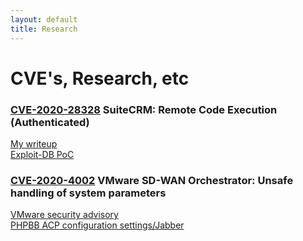 ```yaml
---
layout: default
title: Research
---
```

# CVE's, Research, etc
### [CVE-2020-28328](https://cve.mitre.org/cgi-bin/cvename.cgi?name=CVE-2020-28328) SuiteCRM: Remote Code Execution (Authenticated)
[My writeup](https://github.com/mcorybillington/SuiteCRM-RCE)  
[Exploit-DB PoC](https://www.exploit-db.com/exploits/49001)  
### [CVE-2020-4002](https://cve.mitre.org/cgi-bin/cvename.cgi?name=CVE-2020-4002) VMware SD-WAN Orchestrator: Unsafe handling of system parameters
[VMware security advisory](https://www.vmware.com/security/advisories/VMSA-2020-0025.html)  
[PHPBB ACP configuration settings/Jabber](https://www.phpbb.com/community/viewtopic.php?f=14&t=2573416)

